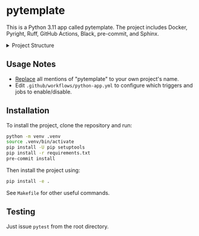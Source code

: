 # pytemplate

This is a Python 3.11 app called pytemplate. The project includes Docker, Pyright, Ruff, GitHub Actions, Black, pre-commit, and Sphinx.

<details>

<summary>Project Structure</summary>

## Project Structure

The project structure is as follows:

```sh
pytemplate
├── .dockerignore
├── .github
│   ├── dependabot.yml
│   └── workflows
│       └── python-app.yml
├── .gitignore
├── .pre-commit-config.yaml
├── Dockerfile
├── Makefile
├── README.md
├── docs
│   ├── Makefile
│   └── source
│       ├── conf.py
│       └── index.rst
├── pyproject.toml
├── pytemplate
│   ├── __init__.py
│   ├── main.py
│   └── utils.py
├── requirements.txt
├── ruff.toml
└── tests
    ├── test_main.py
    └── test_utils.py
```

The source code is located in the `pytemplate` folder, which contains the `__init__.py`, `main.py`, and `utils.py` files. The tests are located in the `tests` folder, which contains the `test_main.py` and `test_utils.py` files.

The project uses toml for configuration instead of `setup.py`. The configuration file is located in `pyproject.toml`.

The project includes Docker, with a `Dockerfile` located in the root directory. The `.dockerignore` file is also located in the root directory.

The project includes Pyright for static type checking, pre-commit for code formatting, Black for code formatting and Ruff for linting. The configuration for these tools is located in the `.pre-commit-config.yaml` and `ruff.toml` files.

The project includes Sphinx for documentation, with the documentation located in the `docs` folder. The `source/conf.py` file contains the configuration for Sphinx.

The project includes GitHub Actions for continuous integration, with the configuration located in the `.github/workflows/python-app.yml` file.

</details>

## Usage Notes

- [Replace](https://github.com/your-tools/ruplacer) all mentions of "pytemplate" to your own project's name.
- Edit `.github/workflows/python-app.yml` to configure which triggers and jobs to enable/disable.

## Installation

To install the project, clone the repository and run:

```sh
python -m venv .venv
source .venv/bin/activate
pip install -U pip setuptools
pip install -r requirements.txt
pre-commit install
```

Then install the project using:

```sh
pip install -e .
```

See `Makefile` for other useful commands.

## Testing

Just issue `pytest` from the root directory.
